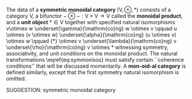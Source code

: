 The data of a **symmetric monoidal category** $(\mathsf{V},\otimes,{*})$ consists of a category $\mathsf{V}$, a bifunctor $-\otimes -: \mathsf{V} \times \mathsf{V} \to \mathsf{V}$ called the **monoidal product**, and a **unit object** ${*} \in \mathsf{V}$ together with specified natural isomorphisms
  v\otimes w \underset{\gamma}{\mathrm{co}ng} w \otimes v \qquad u \otimes (v \otimes w) \underset{\alpha}{\mathrm{co}ng} (u \otimes v) \otimes w \qquad {*} \otimes v \underset{\lambda}{\mathrm{co}ng} v \underset{\rho}{\mathrm{co}ng} v \otimes * witnessing  symmetry, associativity, and unit conditions on the monoidal product. The natural transformations \eqref{eq:symmonisos} must satisfy certain ``coherence conditions'' that will be discussed momentarily. A **mon\-oid\-al category** is defined similarly, except that the first symmetry natural isomorphism is omitted.

SUGGESTION: symmetric monoidal category